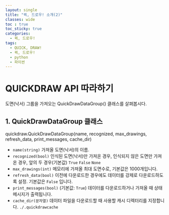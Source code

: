 ```yaml
---
layout: single
title: "퀵, 드로우! 소개(2)"
classes: wide
toc : true
toc_sticky: true
categories:
  - 퀵, 드로우!
tags:
  - QUICK, DRAW!
  - 퀵, 드로우!
  - python
  - 파이썬
---
```


# QUICKDRAW API 따라하기   
도면(낙서) 그룹을 가져오는 QuickDrawDataGroup() 클래스를 살펴봅시다.

## 1. QuickDrawDataGroup  클래스

quickdraw.QuickDrawDataGroup(name, recognized, max_drawings, refresh_data, print_messages, cache_dir)  

+ `name(string)` 가져올 도면(낙서)의 이름.  
+ `recognized(bool)` 인식된 도면(낙서)만 가져온 경우, 인식되지 않은 도면만 가져온 경우, 앞의 두 경우(기본값) `True` `False` `None`
+ `max_drawings(int)` 메모리에 가져올 최대 도면수로, 기본값은 1000개입니다.
+ `refresh_data(bool)` 이전에 다운로드한 경우에도 데이터를 강제로 다운로드하도록 설정. 기본값은 `False` 입니다.  
+ `print_messages(bool)` (기본값: `True`) 데이터를 다운로드하거나 가져올 때 상태 메시지가 출력됩니다.  
+ `cache_dir(문자열)` 데이터 파일을 다운로드할 때 사용할 캐시 디렉터리를 지정합니다. `./.quickdrawcache`  


